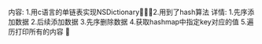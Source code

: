 ###
内容:
1.用c语言的单链表实现NSDictionary2.用到了hash算法
详情:
1.先序添加数据
2.后续添加数据
3.先序删除数据
4.获取hashmap中指定key对应的值
5.遍历打印所有的内容

